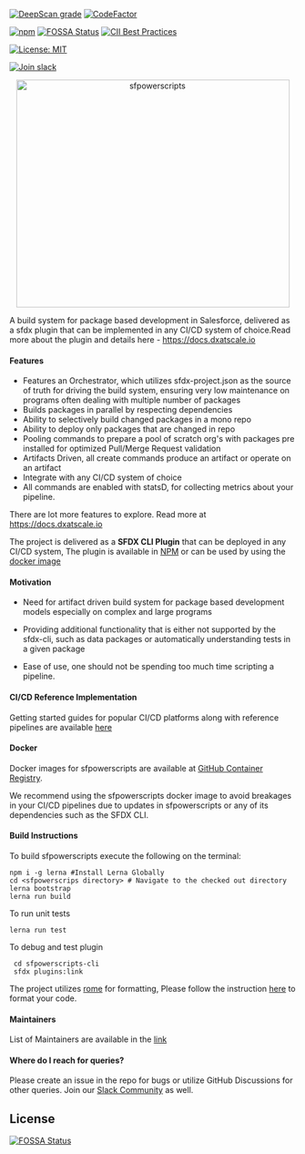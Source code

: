[![DeepScan grade](https://deepscan.io/api/teams/10234/projects/12959/branches/208838/badge/grade.svg)](https://deepscan.io/dashboard#view=project&tid=10234&pid=12959&bid=208838) [![CodeFactor](https://www.codefactor.io/repository/github/dxatscale/sfpowerscripts/badge/develop)](https://www.codefactor.io/repository/github/dxatscale/sfpowerscripts/overview/develop)

[![npm](https://img.shields.io/npm/v/@dxatscale/sfpowerscripts)](https://www.npmjs.com/package/@dxatscale/sfpowerscripts)
[![FOSSA Status](https://app.fossa.com/api/projects/git%2Bgithub.com%2Fdxatscale%2Fsfpowerscripts.svg?type=shield)](https://app.fossa.com/projects/git%2Bgithub.com%2Fdxatscale%2Fsfpowerscripts?ref=badge_shield) [![CII Best Practices](https://bestpractices.coreinfrastructure.org/projects/5614/badge)](https://bestpractices.coreinfrastructure.org/projects/5614)

[![License: MIT](https://img.shields.io/badge/License-MIT-yellow.svg)](https://opensource.org/licenses/MIT)


[![Join slack](https://i.imgur.com/FZZmA3g.png)](https://launchpass.com/dxatscale)

<p align="center">
  <img alt="sfpowerscripts" src="https://repository-images.githubusercontent.com/248449736/448f93b4-9883-48da-a75c-330f242bbf8c" width="480" height="400">
</p>


A build system for package based development in Salesforce, delivered as a sfdx plugin that can be implemented in any CI/CD system of choice.Read more about the plugin and details here - https://docs.dxatscale.io

#### Features

- Features an Orchestrator, which utilizes sfdx-project.json as the source of truth for driving the build system, ensuring very low maintenance on programs often dealing with multiple number of packages
- Builds packages in parallel by respecting dependencies
- Ability to selectively build changed packages in a mono repo
- Ability to deploy only packages that are changed in repo
- Pooling commands to prepare a pool of scratch org's with packages pre installed for optimized Pull/Merge Request validation
- Artifacts Driven, all create commands produce an artifact or operate on an artifact
- Integrate with any CI/CD system of choice
- All commands are enabled with statsD, for collecting metrics about your pipeline.

There are lot more features to explore. Read more at  https://docs.dxatscale.io

The project is delivered as a <b>SFDX CLI Plugin</b> that can be deployed in any CI/CD system, The plugin is available in  [NPM](https://www.npmjs.com/package/@dxatscale/sfpowerscripts) or can be 
used by using the [docker image](https://github.com/dxatscale/sfpowerscripts/pkgs/container/sfpowerscripts)





#### Motivation

- Need for artifact driven build system for package based development models especially on complex and large programs

- Providing additional functionality that is either not supported by the sfdx-cli, such as data packages or automatically understanding tests in a given package

- Ease of use, one should not be spending too much time scripting a pipeline.

#### CI/CD Reference Implementation

Getting started guides for popular CI/CD platforms along with reference pipelines are available [here](https://docs.dxatscale.io/reference-implementation/github)


#### Docker

Docker images for sfpowerscripts are available at [GitHub Container Registry](https://github.com/dxatscale/sfpowerscripts/pkgs/container/sfpowerscripts).

We recommend using the sfpowerscripts docker image to avoid breakages in your CI/CD pipelines due to updates in sfpowerscripts or any of its dependencies such as the SFDX CLI.

#### Build Instructions 
To build sfpowerscripts execute the following on the terminal: 
```
npm i -g lerna #Install Lerna Globally
cd <sfpowerscrips directory> # Navigate to the checked out directory 
lerna bootstrap
lerna run build
```

To run unit tests

```
lerna run test
```

To debug and test plugin

```
 cd sfpowerscripts-cli
 sfdx plugins:link
```

The project utilizes [rome](https://docs.rome.tools/guides/getting-started/) for formatting,
Please follow the instruction [here](https://docs.rome.tools/formatter/) to format your code.


#### Maintainers

List of Maintainers are available in the [link](https://docs.dxatscale.io/about-us)


#### Where do I reach for queries?

Please create an issue in the repo for bugs or utilize GitHub Discussions for other queries.  Join our [Slack Community](https://launchpass.com/dxatscale) as well.


## License
[![FOSSA Status](https://app.fossa.com/api/projects/git%2Bgithub.com%2Fdxatscale%2Fsfpowerscripts.svg?type=large)](https://app.fossa.com/projects/git%2Bgithub.com%2Fdxatscale%2Fsfpowerscripts?ref=badge_large)
